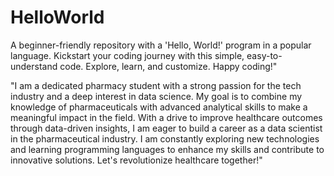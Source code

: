 # HelloWorld
A beginner-friendly repository with a 'Hello, World!' program in a popular language. Kickstart your coding journey with this simple, easy-to-understand code. Explore, learn, and customize. Happy coding!"



"I am a dedicated pharmacy student with a strong passion for the tech industry and a deep interest in data science. My goal is to combine my knowledge of pharmaceuticals with advanced analytical skills to make a meaningful impact in the field. With a drive to improve healthcare outcomes through data-driven insights, I am eager to build a career as a data scientist in the pharmaceutical industry. I am constantly exploring new technologies and learning programming languages to enhance my skills and contribute to innovative solutions. Let's revolutionize healthcare together!"
